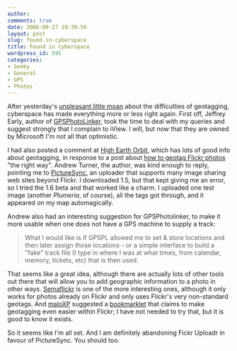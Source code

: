 ```yaml
---
author:
comments: true
date: 2006-09-27 19:39:59
layout: post
slug: found-in-cyberspace
title: Found in cyberspace
wordpress_id: 595
categories:
- Geeky
- General
- GPS
- Photos
---
```


After yesterday's [unpleasant little moan](http://jeremycherfas.net/2006/09/26/lost-in-cyberspace/) about the difficulties of geotagging, cyberspace has made everything more or less right again. First off, Jeffrey Early, author of [GPSPhotoLinker](http://oregonstate.edu/~earlyj/gpsphotolinker/), took the time to deal with my queries and suggest strongly that I complain to iView. I will, but now that they are owned by Microsoft I'm not all that optimistic.

I had also posted a comment at [High Earth Orbit](http://highearthorbit.com/), which has lots of good info about geotagging, in response to a post about [how to geotag Flickr photos](http://highearthorbit.com/geotagging-flickr-photos-the-right-way/) "the right way". Andrew Turner, the author, was kind enough to reply, pointing me to [PictureSync](http://holocore.com/?PictureSync), an uploader that supports many image sharing web sites beyond Flickr. I downloaded 1.5, but that kept giving me an error, so I tried the 1.6 beta and that worked like a charm. I uploaded one test image (another _Plumeria_, of course), all the tags got through, and it appeared on my map automagically.

Andrew also had an interesting suggestion for GPSPhotolinker, to make it more usable when one does not have a GPS machine to supply a track:

> What I would like is if GPSPL allowed me to set & store locations and then later assign those locations - or a simple interface to build a "fake" track file (I type in where I was at what times, from calendar, memory, tickets, etc) that is then used.

That seems like a great idea, although there are actually lots of other tools out there that will allow you to add geographic information to a photo in other ways. [Semaflickr](http://semaflickr.sohne.net/flickr/sign_in) is one of the more interesting ones, although it only works for photos already on Flickr and only uses Flickr's very non-standard geotags. And [maloXP](http://zitronengras.twoday.net/) suggested a [bookmarklet](http://typolis.net/sumaato/stories/4323/) that claims to make geotagging even easier within Flickr; I have not needed to try that, but it is good to know it exists.

So it seems like I'm all set. And I am definitely abandoning Fickr Uploadr in favour of PictureSync. You should too.
